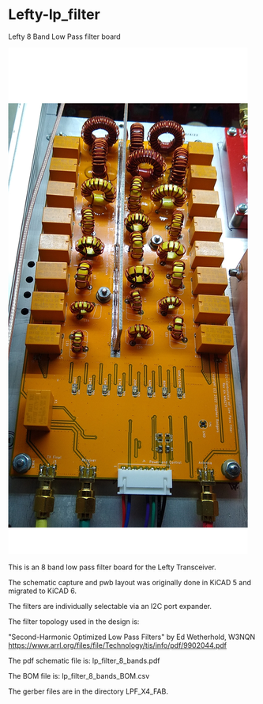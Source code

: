 # Lefty-lp_filter
Lefty 8 Band Low Pass filter board

![Alt text](lpf.jpg)

This is an 8 band low pass filter board for the Lefty Transceiver.

The schematic capture and pwb layout was originally done in KiCAD 5 and migrated to KiCAD 6.

The filters are individually selectable via an I2C port expander.

The filter topology used in the design is:

"Second-Harmonic Optimized Low Pass Filters" by Ed Wetherhold, W3NQN
https://www.arrl.org/files/file/Technology/tis/info/pdf/9902044.pdf

The pdf schematic file is: lp_filter_8_bands.pdf

The BOM file is: lp_filter_8_bands_BOM.csv

The gerber files are in the directory LPF_X4_FAB.








